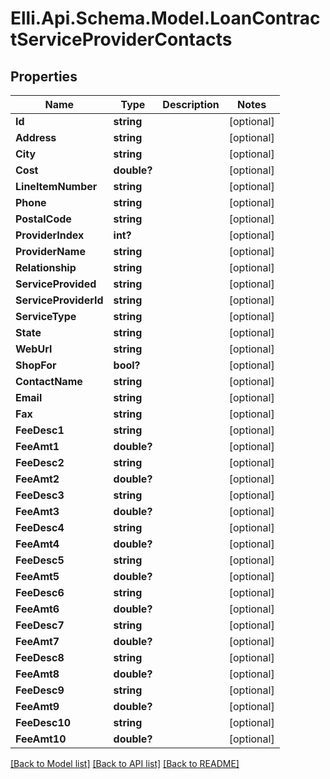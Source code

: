 # Elli.Api.Schema.Model.LoanContractServiceProviderContacts
## Properties

Name | Type | Description | Notes
------------ | ------------- | ------------- | -------------
**Id** | **string** |  | [optional] 
**Address** | **string** |  | [optional] 
**City** | **string** |  | [optional] 
**Cost** | **double?** |  | [optional] 
**LineItemNumber** | **string** |  | [optional] 
**Phone** | **string** |  | [optional] 
**PostalCode** | **string** |  | [optional] 
**ProviderIndex** | **int?** |  | [optional] 
**ProviderName** | **string** |  | [optional] 
**Relationship** | **string** |  | [optional] 
**ServiceProvided** | **string** |  | [optional] 
**ServiceProviderId** | **string** |  | [optional] 
**ServiceType** | **string** |  | [optional] 
**State** | **string** |  | [optional] 
**WebUrl** | **string** |  | [optional] 
**ShopFor** | **bool?** |  | [optional] 
**ContactName** | **string** |  | [optional] 
**Email** | **string** |  | [optional] 
**Fax** | **string** |  | [optional] 
**FeeDesc1** | **string** |  | [optional] 
**FeeAmt1** | **double?** |  | [optional] 
**FeeDesc2** | **string** |  | [optional] 
**FeeAmt2** | **double?** |  | [optional] 
**FeeDesc3** | **string** |  | [optional] 
**FeeAmt3** | **double?** |  | [optional] 
**FeeDesc4** | **string** |  | [optional] 
**FeeAmt4** | **double?** |  | [optional] 
**FeeDesc5** | **string** |  | [optional] 
**FeeAmt5** | **double?** |  | [optional] 
**FeeDesc6** | **string** |  | [optional] 
**FeeAmt6** | **double?** |  | [optional] 
**FeeDesc7** | **string** |  | [optional] 
**FeeAmt7** | **double?** |  | [optional] 
**FeeDesc8** | **string** |  | [optional] 
**FeeAmt8** | **double?** |  | [optional] 
**FeeDesc9** | **string** |  | [optional] 
**FeeAmt9** | **double?** |  | [optional] 
**FeeDesc10** | **string** |  | [optional] 
**FeeAmt10** | **double?** |  | [optional] 

[[Back to Model list]](../README.md#documentation-for-models) [[Back to API list]](../README.md#documentation-for-api-endpoints) [[Back to README]](../README.md)

